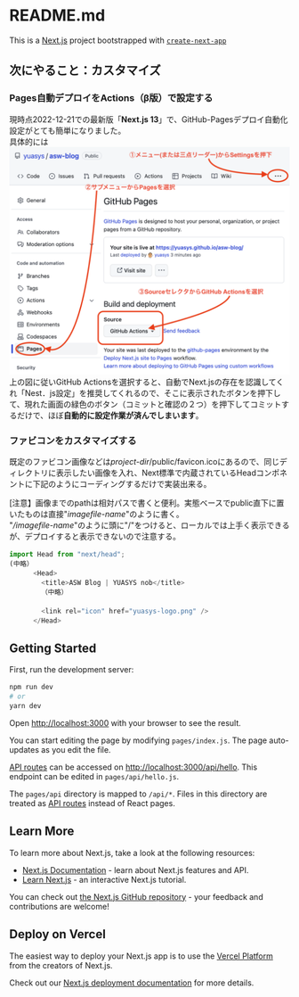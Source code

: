 # README.md

This is a [Next.js](https://nextjs.org/) project bootstrapped with [`create-next-app`](https://github.com/vercel/next.js/tree/canary/packages/create-next-app)

## 次にやること：カスタマイズ

### Pages自動デプロイをActions（β版）で設定する

現時点2022-12-21での最新版「<b>Next.js 13</b>」で、GitHub-Pagesデプロイ自動化設定がとても簡単になりました。  
具体的には
![Pages設定手順](public/GitHub-Actions.png)
上の図に従いGitHub Actionsを選択すると、自動でNext.jsの存在を認識してくれ「Nest．js設定」を推奨してくれるので、そこに表示されたボタンを押下して、現れた画面の緑色のボタン（コミットと確認の２つ）を押下してコミットするだけで、ほぼ<b>自動的に設定作業が済んでしまいます</b>。

### ファビコンをカスタマイズする

既定のファビコン画像などは<i>project-dir</i>/public/favicon.icoにあるので、同じディレクトリに表示したい画像を入れ、Next標準で内蔵されているHeadコンポネントに下記のようにコーディングするだけで実装出来る。  

[注意】画像までのpathは相対パスで書くと便利。実態ベースでpublic直下に置いたものは直接"<i>imagefile-name</i>"のように書く。  
"<i>/imagefile-name</i>"のように頭に"/"をつけると、ローカルでは上手く表示できるが、デプロイすると表示できないので注意する。  

```javascript
import Head from "next/head";
(中略）
      <Head>
        <title>ASW Blog | YUASYS nob</title>
        （中略）
       
        <link rel="icon" href="yuasys-logo.png" />
      </Head>


```

## Getting Started

First, run the development server:

```bash
npm run dev
# or
yarn dev
```

Open [http://localhost:3000](http://localhost:3000) with your browser to see the result.

You can start editing the page by modifying `pages/index.js`. The page auto-updates as you edit the file.

[API routes](https://nextjs.org/docs/api-routes/introduction) can be accessed on [http://localhost:3000/api/hello](http://localhost:3000/api/hello). This endpoint can be edited in `pages/api/hello.js`.

The `pages/api` directory is mapped to `/api/*`. Files in this directory are treated as [API routes](https://nextjs.org/docs/api-routes/introduction) instead of React pages.

## Learn More

To learn more about Next.js, take a look at the following resources:

- [Next.js Documentation](https://nextjs.org/docs) - learn about Next.js features and API.
- [Learn Next.js](https://nextjs.org/learn) - an interactive Next.js tutorial.

You can check out [the Next.js GitHub repository](https://github.com/vercel/next.js/) - your feedback and contributions are welcome!

## Deploy on Vercel

The easiest way to deploy your Next.js app is to use the [Vercel Platform](https://vercel.com/new?utm_medium=default-template&filter=next.js&utm_source=create-next-app&utm_campaign=create-next-app-readme) from the creators of Next.js.

Check out our [Next.js deployment documentation](https://nextjs.org/docs/deployment) for more details.
